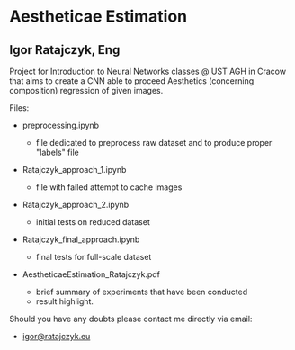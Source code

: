 # Aestheticae Estimation
## Igor Ratajczyk, Eng


Project for Introduction to Neural Networks classes @ UST AGH in Cracow that aims to create a CNN able to proceed Aesthetics (concerning composition) regression of given images.


Files:

- preprocessing.ipynb 
	- file dedicated to preprocess raw dataset and to produce proper "labels" file


- Ratajczyk_approach_1.ipynb 
	- file with failed attempt to cache images


- Ratajczyk_approach_2.ipynb 
	- initial tests on reduced dataset


- Ratajczyk_final_approach.ipynb 
	- final tests for full-scale dataset
	

- AestheticaeEstimation_Ratajczyk.pdf
	- brief summary of experiments that have been conducted 
    - result highlight.
	
	
Should you have any doubts please contact me directly via email:
- igor@ratajczyk.eu
